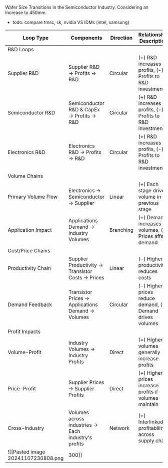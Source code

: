 Wafer Size Transitions in the Semiconductor Industry. Considering an Increase to 450mm.

- todo: compare tmsc, sk, nvidia VS IDMs (intel, samsung)

| Loop Type           | Components                                          | Direction | Relationship Description                                   | Impact                               |
| ------------------- | --------------------------------------------------- | --------- | ---------------------------------------------------------- | ------------------------------------ |
| R&D Loops           |                                                     |           |                                                            |                                      |
| Supplier R&D        | Supplier R&D → Profits → R&D                        | Circular  | (+) R&D increases profits, (-) Profits to R&D investment   | Self-reinforcing cycle of innovation |
| Semiconductor R&D   | Semiconductor R&D & CapEx → Profits → R&D           | Circular  | (+) R&D increases profits, (-) Profits to R&D investment   | Drives industry advancement          |
| Electronics R&D     | Electronics R&D → Profits → R&D                     | Circular  | (+) R&D increases profits, (-) Profits to R&D investment   | Enables new product development      |
| Volume Chains       |                                                     |           |                                                            |                                      |
| Primary Volume Flow | Electronics → Semiconductor → Supplier              | Linear    | (+) Each stage drives volume in previous stage             | Demand cascade through supply chain  |
| Application Impact  | Applications Demand → Industry Volumes              | Branching | (+) Demand increases volumes, (-) Prices affect demand     | Market demand driver                 |
| Cost/Price Chains   |                                                     |           |                                                            |                                      |
| Productivity Chain  | Supplier Productivity → Transistor Costs → Prices   | Linear    | (-) Higher productivity reduces costs                      | Cost efficiency flow                 |
| Demand Feedback     | Transistor Prices → Applications Demand → Volumes   | Circular  | (-) Higher prices reduce demand, (+) Demand drives volumes | Market equilibrium mechanism         |
| Profit Impacts      |                                                     |           |                                                            |                                      |
| Volume-Profit       | Industry Volumes → Industry Profits                 | Direct    | (+) Higher volumes generally increase profits              | Business scale effects               |
| Price-Profit        | Supplier Prices → Supplier Profits                  | Direct    | (+) Higher prices increase profits if volumes maintain     | Revenue generation                   |
| Cross-Industry      | Volumes across industries → Each industry's profits | Network   | (+) Interlinked profitability across supply chain          | Industry interdependence             |
![[Pasted image 20241107230808.png|300]]


